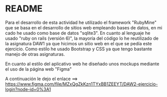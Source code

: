 # README

Para el desarrollo de esta actividad he utilizado el framework "RubyMine" que se basa en el desarrollo de sitios web empleando bases de datos, 
en mi cado he usado como base de datos "sqlite3". En cuanto al lenguaje he usado "ruby on rails (versión 6)", la mayoría del código lo he 
reutilizado de la asignatura DAW1 ya que hicimos un sitio web en el que se pedía este ejercicio.
Como estilo he usado Bootstrap y CSS ya que tengo bastante manejo de otras asignaturas.

En cuanto al estilo del aplicativo web he diseñado unos mockups mediante el uso de la página web "Figma"

A continuación le dejo el enlace ==> https://www.figma.com/file/MZxQgZkKzn1TYxBB1ZEEYT/DAW2-ejercicio-login?node-id=0%3A1
